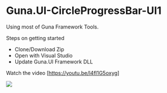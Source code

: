 # Guna.UI-CircleProgressBar-UI1
Using most of Guna Framework Tools.

Steps on getting started
* Clone/Download Zip
* Open with Visual Studio 
* Update Guna.UI Framework DLL

Watch the video [https://youtu.be/l4fl1G5oxyg]

![](https://github.com/sobatdata/Guna.UI-CircleProgressBar-UI1/blob/master/ss_CircleProgressBar1.png)
